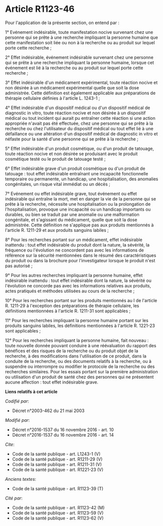 # Article R1123-46

Pour l'application de la présente section, on entend par : 

1° Evénement indésirable, toute manifestation nocive survenant chez une personne qui se prête à une recherche impliquant la
personne humaine que cette manifestation soit liée ou non à la recherche ou au produit sur lequel porte cette recherche ; 

2° Effet indésirable, événement indésirable survenant chez une personne qui se prête à une recherche impliquant la personne
humaine, lorsque cet événement est lié à la recherche ou au produit sur lequel porte cette recherche ; 

3° Effet indésirable d'un médicament expérimental, toute réaction nocive et non désirée à un médicament expérimental quelle
que soit la dose administrée. Cette définition est également applicable aux préparations de thérapie cellulaire définies à
l'article L. 1243-1 ; 

4° Effet indésirable d'un dispositif médical ou d'un dispositif médical de diagnostic in vitro, toute réaction nocive et non
désirée à un dispositif médical ou tout incident qui aurait pu entraîner cette réaction si une action appropriée n'avait pas
été effectuée, chez une personne qui se prête à la recherche ou chez l'utilisateur du dispositif médical ou tout effet lié à
une défaillance ou une altération d'un dispositif médical de diagnostic in vitro et néfaste pour la santé d'une personne qui
se prête à la recherche ; 

5° Effet indésirable d'un produit cosmétique, ou d'un produit de tatouage, toute réaction nocive et non désirée se produisant
avec le produit cosmétique testé ou le produit de tatouage testé ; 

6° Effet indésirable grave d'un produit cosmétique ou d'un produit de tatouage : tout effet indésirable entraînant une
incapacité fonctionnelle temporaire ou permanente, un handicap, une hospitalisation, des anomalies congénitales, un risque
vital immédiat ou un décès ; 

7° Evénement ou effet indésirable grave, tout événement ou effet indésirable qui entraîne la mort, met en danger la vie de la
personne qui se prête à la recherche, nécessite une hospitalisation ou la prolongation de l'hospitalisation, provoque une
incapacité ou un handicap importants ou durables, ou bien se traduit par une anomalie ou une malformation congénitale, et
s'agissant du médicament, quelle que soit la dose administrée. Cette définition ne s'applique pas aux produits mentionnés à
l'article R. 1211-29 et aux produits sanguins labiles ; 

8° Pour les recherches portant sur un médicament, effet indésirable inattendu : tout effet indésirable du produit dont la
nature, la sévérité, la fréquence ou l'évolution ne concordent pas avec les informations de référence sur la sécurité
mentionnées dans le résumé des caractéristiques du produit ou dans la brochure pour l'investigateur lorsque le produit n'est
pas autorisé ; 

9° Pour les autres recherches impliquant la personne humaine, effet indésirable inattendu : tout effet indésirable dont la
nature, la sévérité ou l'évolution ne concorde pas avec les informations relatives aux produits, actes pratiqués et méthodes
utilisées au cours de la recherche ; 

10° Pour les recherches portant sur les produits mentionnés au I de l'article R. 1211-29 à l'exception des préparations de
thérapie cellulaire, les définitions mentionnées à l'article R. 1211-31 sont applicables ; 

11° Pour les recherches impliquant la personne humaine portant sur les produits sanguins labiles, les définitions mentionnées
à l'article R. 1221-23 sont applicables ; 

12° Pour les recherches impliquant la personne humaine, fait nouveau : toute nouvelle donnée pouvant conduire à une
réévaluation du rapport des bénéfices et des risques de la recherche ou du produit objet de la recherche, à des modifications
dans l'utilisation de ce produit, dans la conduite de la recherche, ou des documents relatifs à la recherche, ou à suspendre
ou interrompre ou modifier le protocole de la recherche ou des recherches similaires. Pour les essais portant sur la première
administration ou utilisation d'un produit de santé chez des personnes qui ne présentent aucune affection : tout effet
indésirable grave.

**Liens relatifs à cet article**

_Codifié par_:

  - Décret n°2003-462 du 21 mai 2003

_Modifié par_:

  - Décret n°2016-1537 du 16 novembre 2016 - art. 10
  - Décret n°2016-1537 du 16 novembre 2016 - art. 14

_Cite_:

  - Code de la santé publique - art. L1243-1 (V)
  - Code de la santé publique - art. R1211-29 (V)
  - Code de la santé publique - art. R1211-31 (V)
  - Code de la santé publique - art. R1221-23 (V)

_Anciens textes_:

  - Code de la santé publique - art. R1123-39 (T)

_Cité par_:

  - Code de la santé publique - art. R1123-42 (M)
  - Code de la santé publique - art. R1123-59 (V)
  - Code de la santé publique - art. R1123-62 (V)
